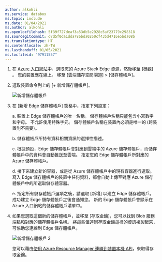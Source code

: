 ```yaml
---
author: alkohli
ms.service: databox
ms.topic: include
ms.date: 01/04/2021
ms.author: alkohli
ms.openlocfilehash: 5f39f727deaf3a53db5e2928e5af23779c298318
ms.sourcegitcommit: d7d5f0da1dda786bda0260cf43bd4716e5bda08b
ms.translationtype: HT
ms.contentlocale: zh-TW
ms.lasthandoff: 01/05/2021
ms.locfileid: "97911557"
---
```

1. 在 [Azure 入口網站](https://portal.azure.com/)中，選取您的 Azure Stack Edge 資源，然後移至 [概觀]  。 您的裝置應在線上。 移至 [雲端儲存空間閘道] > [儲存體帳戶]。

2. 選取裝置命令列上的 [+ 新增儲存體帳戶]。 

   ![新增儲存體帳戶](media/azure-stack-edge-gateway-add-storage-account/add-storage-account-1.png)

3. 在 [新增 Edge 儲存體帳戶] 窗格中，指定下列設定：

    a. 裝置上 Edge 儲存體帳戶的唯一名稱。 儲存體帳戶名稱只能包含小寫數字和字母。 不允許使用特殊字元。 儲存體帳戶名稱在裝置內必須是唯一的 (跨裝置則不需要)。

    b. 儲存體帳戶所持有資料相關資訊的選擇性描述。  
    
    c. 根據預設，Edge 儲存體帳戶會對應到雲端中的 Azure 儲存體帳戶，而儲存體帳戶中的資料會自動推送至雲端。 指定您的 Edge 儲存體帳戶所對應的 Azure 儲存體帳戶。  

    d. 接下來建立新的容器，或是從 Azure 儲存體帳戶中的現有容器進行選取。 寫入 Edge 儲存體帳戶的裝置中任何資料，都會自動上傳至對應 Azure 儲存體帳戶中的所選取儲存體容器。

    <!--![Add a storage account](media/azure-stack-edge-gateway-add-storage-account/add-storage-account-2.png)-->

    e. 指定所有儲存體帳戶選項之後，請選取 [新增] 以建立 Edge 儲存體帳戶。 成功建立 Edge 儲存體帳戶之後會通知您。 新的 Edge 儲存體帳戶會顯示在 Azure 入口網站的儲存體帳戶清單中。 

    
4. 如果您選取這個新的儲存體帳戶，並移至 [存取金鑰]，您可以找到 Blob 服務端點和對應的儲存體帳戶名稱。 將這些值連同存取金鑰這樣的資訊複製起來，可協助您連線到 Edge 儲存體帳戶。

    ![新增儲存體帳戶 2](media/azure-stack-edge-gateway-add-storage-account/add-storage-account-4.png)

    您可以藉由[使用 Azure Resource Manager 連線到裝置本機 API](../articles/databox-online/azure-stack-edge-j-series-connect-resource-manager.md)，來取得存取金鑰。 
